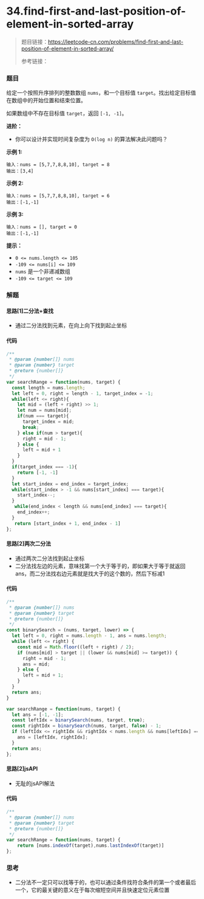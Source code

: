 # 34.find-first-and-last-position-of-element-in-sorted-array

> 题目链接：https://leetcode-cn.com/problems/find-first-and-last-position-of-element-in-sorted-array/
>
> 参考链接：

### 题目

给定一个按照升序排列的整数数组 `nums`，和一个目标值 `target`。找出给定目标值在数组中的开始位置和结束位置。

如果数组中不存在目标值 `target`，返回 `[-1, -1]`。

**进阶：**

- 你可以设计并实现时间复杂度为 `O(log n)` 的算法解决此问题吗？

**示例 1:**

```
输入：nums = [5,7,7,8,8,10], target = 8
输出：[3,4]
```

**示例 2:**

```
输入：nums = [5,7,7,8,8,10], target = 6
输出：[-1,-1]
```

**示例 3:**

```
输入：nums = [], target = 0
输出：[-1,-1]
```

**提示：**

- `0 <= nums.length <= 105`
- `-109 <= nums[i] <= 109`
- `nums` 是一个非递减数组
- `-109 <= target <= 109`



### 解题

#### 思路[1]二分法+查找

* 通过二分法找到元素，在向上向下找到起止坐标

#### 代码

```javascript
/**
 * @param {number[]} nums
 * @param {number} target
 * @return {number[]}
 */
var searchRange = function(nums, target) {
  const length = nums.length;
  let left = 0, right = length - 1, target_index = -1;
  while(left <= right){
    let mid = (left + right) >> 1;
    let num = nums[mid];
    if(num === target){
      target_index = mid;
      break;
    } else if(num > target){
      right = mid - 1;
    } else {
      left = mid + 1
    }
  }
  if(target_index === -1){
    return [-1, -1]
  }
  let start_index = end_index = target_index;
  while(start_index > -1 && nums[start_index] === target){
    start_index--;
  }
   while(end_index < length && nums[end_index] === target){
    end_index++;
  }
   return [start_index + 1, end_index - 1]
};
```

#### 思路[2]两次二分法

* 通过两次二分法找到起止坐标
* 二分法找左边的元素，意味找第一个大于等于的，即如果大于等于就返回ans，而二分法找右边元素就是找大于的这个数的，然后下标减1

#### 代码

```javascript
/**
 * @param {number[]} nums
 * @param {number} target
 * @return {number[]}
 */
const binarySearch = (nums, target, lower) => {
  let left = 0, right = nums.length - 1, ans = nums.length;
  while (left <= right) {
    const mid = Math.floor((left + right) / 2);
    if (nums[mid] > target || (lower && nums[mid] >= target)) {
      right = mid - 1;
      ans = mid;
    } else {
      left = mid + 1;
    }
  }
  return ans;
}

var searchRange = function(nums, target) {
  let ans = [-1, -1];
  const leftIdx = binarySearch(nums, target, true);
  const rightIdx = binarySearch(nums, target, false) - 1;
  if (leftIdx <= rightIdx && rightIdx < nums.length && nums[leftIdx] === target && nums[rightIdx] === target) {
    ans = [leftIdx, rightIdx];
  } 
  return ans;
};
```

#### 思路[2]jsAPI

* 无耻的jsAPI解法

#### 代码

```javascript
/**
 * @param {number[]} nums
 * @param {number} target
 * @return {number[]}
 */
var searchRange = function(nums, target) {
    return [nums.indexOf(target),nums.lastIndexOf(target)]
};
```



### 思考

* 二分法不一定只可以找等于的，也可以通过条件找符合条件的第一个或者最后一个，它的最关键的意义在于每次缩短空间并且快速定位元素位置